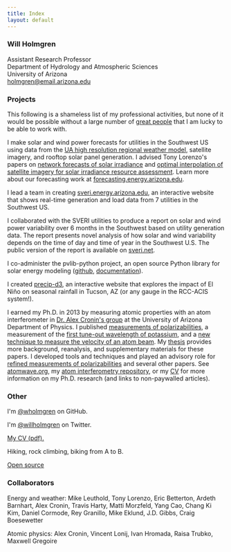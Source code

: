 ```yaml
---
title: Index
layout: default
---
```


<h3>
<a id="welcome" class="anchor" href="#welcome" aria-hidden="true"><span class="octicon octicon-link"></span></a>Will Holmgren</h3>

<p>
Assistant Research Professor<br>
Department of Hydrology and Atmospheric Sciences<br>
University of Arizona<br>
<a href="mailto:holmgren@email.arizona.edu">holmgren@email.arizona.edu</a>
</p>

<h3>
<a id="welcome" class="anchor" href="#welcome" aria-hidden="true"><span class="octicon octicon-link"></span></a>Projects</h3>

<p>
This following is a shameless list of my professional activities, but none of it would be possible without a large number of <a href="#collaborators">great people</a> that I am lucky to be able to work with.
</p>

<p>
I make solar and wind power forecasts for utilities in the Southwest US using data from the <a href="http://www.atmo.arizona.edu/index.php?section=weather&id=wrf">UA high resolution regional weather model</a>, satellite imagery, and rooftop solar panel generation. I advised Tony Lorenzo's papers on <a href="http://dx.doi.org/10.1016/j.solener.2015.10.038">network forecasts of solar irradiance</a> and <a href="https://forecasting.energy.arizona.edu/media/Lorenzo_et_al_2016_Optimal_Interpolation_of_satellite_derived_irradiance_and_ground_data.pdf">optimal interpolation of satellite imagery for solar irradiance resource assessment</a>. Learn more about our forecasting work at <a href="https://forecasting.energy.arizona.edu">forecasting.energy.arizona.edu</a>.
</p>

<p>
I lead a team in creating <a href="https://sveri.energy.arizona.edu">sveri.energy.arizona.edu</a>, an interactive website that shows real-time generation and load data from 7 utilities in the Southwest US.
</p>

<p>
I collaborated with the SVERI utilities to produce a report on solar and wind power variability over 6 months in the Southwest based on utility generation data. The report presents novel analysis of how solar and wind variability depends on the time of day and time of year in the Southwest U.S. The public version of the report is available on <a href="http://sveri.net">sveri.net</a>.
</p>

<p>
I co-administer the pvlib-python project, an open source Python library for solar energy modeling  (<a href="https://github.com/pvlib/pvlib-python">github</a>, <a href="http://pvlib-python.readthedocs.io">documentation</a>).
</p>

<p>
I created <a href="http://forecasting.energy.arizona.edu/precip-d3/">precip-d3</a>, an interactive website that explores the impact of El Niño on seasonal rainfall in Tucson, AZ (or any gauge in the RCC-ACIS system!).
</p>

<p>
I earned my Ph.D. in 2013 by measuring atomic properties with an atom interferometer in <a href="http://www.atomwave.org">Dr. Alex Cronin's group</a> at the University of Arizona Department of Physics. I published <a href="http://dx.doi.org/10.1103/PhysRevA.81.053607">measurements of polarizabilities</a>, a measurement of the <a href="http://dx.doi.org/10.1103/PhysRevLett.109.243004">first tune-out wavelength of potassium</a>, and a <a href="http://dx.doi.org/10.1088/1367-2630/13/11/115007">new technique to measure the velocity of an atom beam</a>. My <a href="https://github.com/wholmgren/phd-thesis/blob/master/thesis/dissertation.pdf?raw=true">thesis</a> provides more background, reanalysis, and supplementary materials for these papers. I developed tools and techniques and played an advisory role for <a href="http://journals.aps.org/pra/abstract/10.1103/PhysRevA.92.052513">refined measurements of polarizabilities</a> and several other papers. See <a href="http://www.atomwave.org">atomwave.org</a>, my <a href="https://github.com/wholmgren/atom-interferometry">atom interferometry repository</a>, or my <a href="cv.pdf">CV</a> for more information on my Ph.D. research (and links to non-paywalled articles).
</p>


<h3>
<a id="designer-templates" class="anchor" href="#designer-templates" aria-hidden="true"><span class="octicon octicon-link"></span></a>Other</h3>

<p>
I'm <a href="https://github.com/wholmgren">@wholmgren</a> on GitHub.
</p>

<p>
I'm <a href="https://twitter.com/willholmgren">@willholmgren</a> on Twitter.
</p>

<p>
<a href="cv.pdf">My CV (pdf).</a>
</p>

<p>
Hiking, rock climbing, biking from A to B.
</p>

<p>
<a href="/open_source.html">Open source</a>
</p>


<h3 id="collaborators">
<a id="designer-templates" class="anchor" href="#designer-templates" aria-hidden="true"><span class="octicon octicon-link"></span></a>Collaborators</h3>

<p>
Energy and weather: Mike Leuthold, Tony Lorenzo, Eric Betterton, Ardeth Barnhart, Alex Cronin, Travis Harty, Matti Morzfeld, Yang Cao, Chang Ki Kim, Daniel Cormode, Rey Granillo, Mike Eklund, J.D. Gibbs, Craig Boesewetter
</p>

<p>
Atomic physics: Alex Cronin, Vincent Lonij, Ivan Hromada, Raisa Trubko, Maxwell Gregoire
</p>


